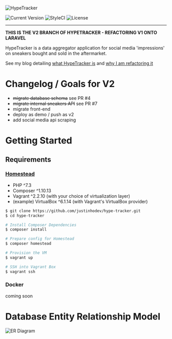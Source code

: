 ![HypeTracker](https://raw.githubusercontent.com/justinhodev/hype-tracker/feat-add-laravel/docs/logo.png)

![Current Version](https://img.shields.io/github/v/tag/justinhodev/hype-tracker?style=flat-square)
![StyleCI](https://github.styleci.io/repos/173895523/shield?branch=feat-add-laravel)
![License](https://img.shields.io/github/license/justinhodev/hype-tracker?style=flat-square)

---

**THIS IS THE V2 BRANCH OF HYPETRACKER - REFACTORING V1 ONTO LARAVEL**

HypeTracker is a data aggregator application for social media 'impressions' on sneakers bought and sold in the aftermarket.

See my blog detailing [what HypeTracker is](https://blog.justinho.studio/designing-a-database-to-track-my-sneakers) and [why I am refactoring it](https://blog.justinho.studio/revisiting-my-project-from-2018)

# Changelog / Goals for V2

- ~~migrate database schema~~ see PR #4
- ~~migrate internal sneakers API~~ see PR #7
- migrate front-end
- deploy as demo / push as v2
- add social media api scraping

# Getting Started

## Requirements

### [Homestead](https://laravel.com/docs/master/homestead)

- PHP ^7.3
- Composer ^1.10.13
- Vagrant ^2.2.10 (with your choice of virtualization layer)
- (example) VirtualBox ^6.1.14 (with Vagrant's VirtualBox provider)

```sh
$ git clone https://github.com/justinhodev/hype-tracker.git
$ cd hype-tracker

# Install Composer Dependencies
$ composer install

# Prepare config for Homestead
$ composer homestead

# Provision the VM
$ vagrant up

# SSH into Vagrant Box
$ vagrant ssh
```

### Docker

coming soon

# Database Entity Relationship Model

![ER Diagram](https://raw.githubusercontent.com/justinhodev/hype-tracker/feat-add-laravel/docs/er-diagram.png)
